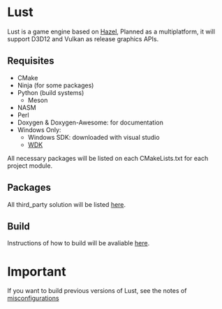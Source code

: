 # Lust

Lust is a game engine based on [Hazel](https://github.com/TheCherno/Hazel), Planned as a multiplatform, it will support D3D12 and Vulkan as release graphics APIs.

## Requisites

* CMake
* Ninja (for some packages)
* Python (build systems)
  * Meson
* NASM
* Perl
* Doxygen & Doxygen-Awesome: for documentation
* Windows Only:
  * Windows SDK: downloaded with visual studio
  * [WDK](https://learn.microsoft.com/en-us/windows-hardware/drivers/download-the-wdk)

All necessary packages will be listed on each CMakeLists.txt for each project module.

## Packages

All third_party solution will be listed [here](./third_party.md).

## Build

Instructions of how to build will be avaliable [here](./build.md).

# Important

If you want to build previous versions of Lust, see the notes of [misconfigurations](./misconfigurations.md) 
